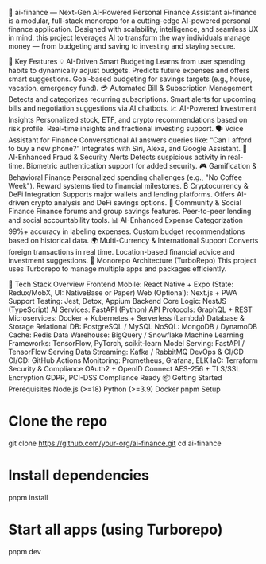 💸 ai-finance — Next-Gen AI-Powered Personal Finance Assistant
ai-finance is a modular, full-stack monorepo for a cutting-edge AI-powered personal finance application. Designed with scalability, intelligence, and seamless UX in mind, this project leverages AI to transform the way individuals manage money — from budgeting and saving to investing and staying secure.

🧠 Key Features
💡 AI-Driven Smart Budgeting
Learns from user spending habits to dynamically adjust budgets.
Predicts future expenses and offers smart suggestions.
Goal-based budgeting for savings targets (e.g., house, vacation, emergency fund).
💳 Automated Bill & Subscription Management
Detects and categorizes recurring subscriptions.
Smart alerts for upcoming bills and negotiation suggestions via AI chatbots.
📈 AI-Powered Investment Insights
Personalized stock, ETF, and crypto recommendations based on risk profile.
Real-time insights and fractional investing support.
🗣️ Voice Assistant for Finance
Conversational AI answers queries like: “Can I afford to buy a new phone?”
Integrates with Siri, Alexa, and Google Assistant.
🔐 AI-Enhanced Fraud & Security Alerts
Detects suspicious activity in real-time.
Biometric authentication support for added security.
🎮 Gamification & Behavioral Finance
Personalized spending challenges (e.g., "No Coffee Week").
Reward systems tied to financial milestones.
₿ Cryptocurrency & DeFi Integration
Supports major wallets and lending platforms.
Offers AI-driven crypto analysis and DeFi savings options.
👥 Community & Social Finance
Finance forums and group savings features.
Peer-to-peer lending and social accountability tools.
📊 AI-Enhanced Expense Categorization
99%+ accuracy in labeling expenses.
Custom budget recommendations based on historical data.
🌍 Multi-Currency & International Support
Converts foreign transactions in real time.
Location-based financial advice and investment suggestions.
🧱 Monorepo Architecture (TurboRepo)
This project uses Turborepo to manage multiple apps and packages efficiently.

🧩 Tech Stack Overview
Frontend
Mobile: React Native + Expo (State: Redux/MobX, UI: NativeBase or Paper)
Web (Optional): Next.js + PWA Support
Testing: Jest, Detox, Appium
Backend
Core Logic: NestJS (TypeScript)
AI Services: FastAPI (Python)
API Protocols: GraphQL + REST
Microservices: Docker + Kubernetes + Serverless (Lambda)
Database & Storage
Relational DB: PostgreSQL / MySQL
NoSQL: MongoDB / DynamoDB
Cache: Redis
Data Warehouse: BigQuery / Snowflake
Machine Learning
Frameworks: TensorFlow, PyTorch, scikit-learn
Model Serving: FastAPI / TensorFlow Serving
Data Streaming: Kafka / RabbitMQ
DevOps & CI/CD
CI/CD: GitHub Actions
Monitoring: Prometheus, Grafana, ELK
IaC: Terraform
Security & Compliance
OAuth2 + OpenID Connect
AES-256 + TLS/SSL Encryption
GDPR, PCI-DSS Compliance Ready
📦 Getting Started
Prerequisites
Node.js (>=18)
Python (>=3.9)
Docker
pnpm
Setup
# Clone the repo
git clone https://github.com/your-org/ai-finance.git
cd ai-finance

# Install dependencies
pnpm install

# Start all apps (using Turborepo)
pnpm dev

